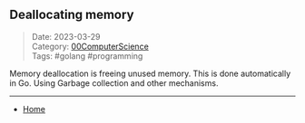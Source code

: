 ## Deallocating memory
 
>Date: 2023-03-29  
>Category: [00ComputerScience](links/00ComputerScience.md)  
>Tags: #golang #programming  

Memory deallocation is freeing unused memory. This is done automatically in Go. Using Garbage collection and other mechanisms.

---
- [Home](https://heartthymes.github.io)